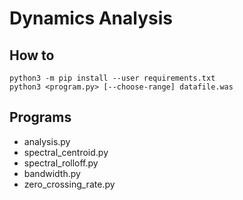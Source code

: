 # Dynamics Analysis

## How to
````
python3 -m pip install --user requirements.txt
python3 <program.py> [--choose-range] datafile.was
````

## Programs
- analysis.py
- spectral_centroid.py
- spectral_rolloff.py
- bandwidth.py
- zero_crossing_rate.py